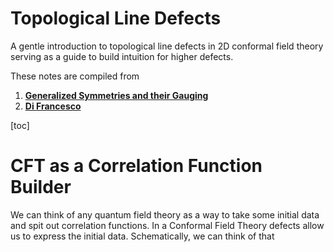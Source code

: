 # Topological Line Defects

A gentle introduction to topological line defects in 2D conformal field theory serving as a guide to build intuition for higher defects.

These notes are compiled from

1. [**Generalized Symmetries and their Gauging**](https://youtu.be/tj7JrjbclWA)
2. [**Di Francesco**](https://scispace.com/papers/conformal-field-theory-2hk5z9kf7o)

[toc]



# CFT as a Correlation Function Builder

We can think of any quantum field theory as a way to take some initial data and spit out correlation functions. In a Conformal Field Theory defects allow us to express the initial data. Schematically, we can think of that 












